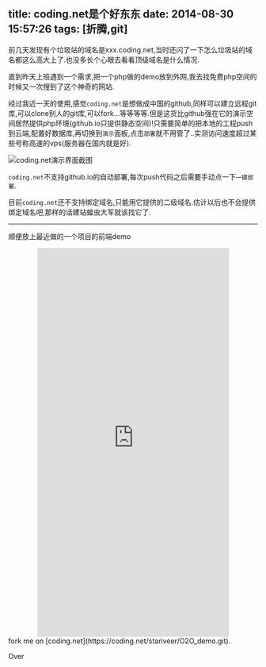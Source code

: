 title: coding.net是个好东东
date: 2014-08-30 15:57:26
tags: [折腾,git]
---
前几天发现有个垃圾站的域名是xxx.coding.net,当时还闪了一下怎么垃圾站的域名都这么高大上了.也没多长个心眼去看看顶级域名是什么情况.

直到昨天上班遇到一个需求,把一个php做的demo放到外网,我去找免费php空间的时候又一次搜到了这个神奇的网站.

经过我近一天的使用,感觉`coding.net`是想做成中国的github,同样可以建立远程git库,可以clone别人的git库,可以fork...等等等等.但是这货比github强在它的演示空间居然提供php环境(github.io只提供静态空间)!只需要简单的把本地的工程push到云端,配置好数据库,再切换到`演示`面板,点击`部署`就不用管了..实测访问速度超过某些号称高速的vps(服务器在国内就是好).

![coding.net演示界面截图](http://stariveer.qiniudn.com/blog/140830/140830_coding.net.jpg)

`coding.net`不支持github.io的自动部署,每次push代码之后需要手动点一下`一键部署`.

目前`coding.net`还不支持绑定域名,只能用它提供的二级域名.估计以后也不会提供绑定域名吧,那样的话建站蝗虫大军就该找它了.

---

顺便放上最近做的一个项目的前端demo
<div style="text-align:center">
    <iframe src="http://o2o-demo.coding.io/demo.php" frameborder="0" style="width:387px;height:783px;margin:0 auto;"></iframe>
</div>
fork me on [coding.net](https://coding.net/stariveer/O2O_demo.git).

Over
